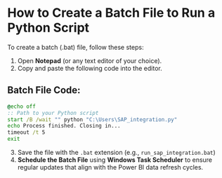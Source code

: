 # How to Create a Batch File to Run a Python Script 

To create a batch (.bat) file, follow these steps:

1. Open **Notepad** (or any text editor of your choice).
2. Copy and paste the following code into the editor.
## Batch File Code:

```bat
@echo off
:: Path to your Python script
start /B /wait "" python "C:\Users\SAP_integration.py"
echo Process finished. Closing in...
timeout /t 5
exit
```
3. Save the file with the `.bat` extension (e.g., `run_sap_integration.bat`)
4. **Schedule the Batch File** using **Windows Task Scheduler** to ensure regular updates that align with the Power BI data refresh cycles.
